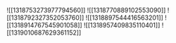 ![[1318753273977794560]]
![[1318770889102553090]]
![[1318792327352053760]]
![[1318897544416563201]]
![[1318914767545901058]]
![[1318957409835110401]]
![[1319010687629361152]]
